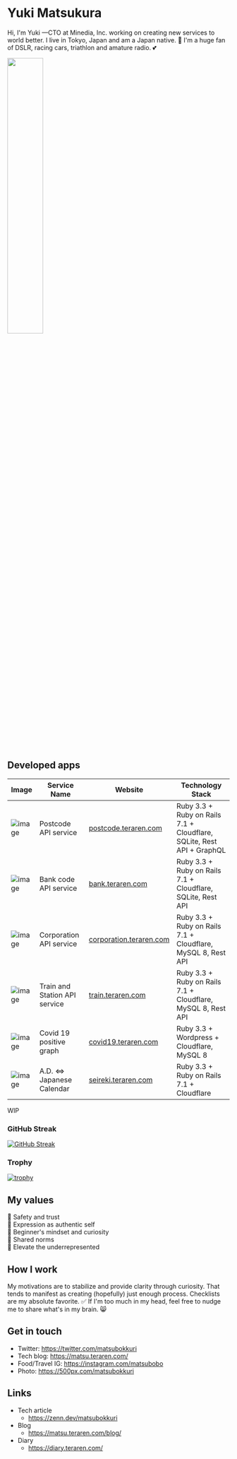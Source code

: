 # Yuki Matsukura
Hi, I'm Yuki —CTO at Minedia, Inc. working on creating new services to world better. I live in Tokyo, Japan and am a Japan native. 🙌 I'm a huge fan of DSLR, racing cars, triathlon and amature radio. 💕

<img src="https://github-readme-stats.vercel.app/api?username=matsubo&count_private=true&theme=dracula" width="40%">

## Developed apps


| Image                                                                                         | Service Name              | Website                       | Technology Stack                                 |
|-----------------------------------------------------------------------------------------------|---------------------------|--------------------------------|--------------------------------------------------|
| ![image](https://github.com/matsubo/matsubo/assets/98103/6a612b1d-6057-49b1-883e-09956a6c0793) | Postcode API service      | [postcode.teraren.com](https://postcode.teraren.com/) | Ruby 3.3 + Ruby on Rails 7.1 + Cloudflare, SQLite, Rest API + GraphQL |
| ![image](https://github.com/matsubo/matsubo/assets/98103/36d7bb33-b50f-471b-9157-2ef13cfd9b59) | Bank code API service     | [bank.teraren.com](https://bank.teraren.com/)       | Ruby 3.3 + Ruby on Rails 7.1 + Cloudflare, SQLite, Rest API |
| ![image](https://github.com/matsubo/matsubo/assets/98103/a5d9a168-cfa5-4c15-9aee-fe809a9eff59) | Corporation API service   | [corporation.teraren.com](https://corporation.teraren.com/) | Ruby 3.3 + Ruby on Rails 7.1 + Cloudflare, MySQL 8, Rest API |
| ![image](https://github.com/matsubo/matsubo/assets/98103/a5d9a168-cfa5-4c15-9aee-fe809a9eff59) | Train and Station API service   | [train.teraren.com](https://train.teraren.com/) | Ruby 3.3 + Ruby on Rails 7.1 + Cloudflare, MySQL 8, Rest API |
| ![image](https://github.com/matsubo/matsubo/assets/98103/a5d9a168-cfa5-4c15-9aee-fe809a9eff59) | Covid 19 positive graph  | [covid19.teraren.com](https://covid19.teraren.com/) | Ruby 3.3 + Wordpress + Cloudflare, MySQL 8|
| ![image](https://github.com/matsubo/matsubo/assets/98103/a5d9a168-cfa5-4c15-9aee-fe809a9eff59) | A.D. <=> Japanese Calendar  | [seireki.teraren.com](https://seireki.teraren.com/) | Ruby 3.3 + Ruby on Rails 7.1 +  Cloudflare |

WIP


### GitHub Streak
[![GitHub Streak](http://github-readme-streak-stats.herokuapp.com?user=matsubo&theme=tokyonight&hide_border=true)](https://git.io/streak-stats)


### Trophy
[![trophy](https://github-profile-trophy.vercel.app/?username=matsubo&theme=tokyonight&column=7
)](https://github.com/ryo-ma/github-profile-trophy)



## My values
💖 Safety and trust<br>
🌟 Expression as authentic self<br>
🍏 Beginner's mindset and curiosity<br>
🙌 Shared norms<br>
🚀 Elevate the underrepresented

## How I work
My motivations are to stabilize and provide clarity through curiosity.
That tends to manifest as creating (hopefully) just enough process.
Checklists are my absolute favorite. ✅ If I'm too much in my head, feel free to nudge me to share what's in my brain. 😸

## Get in touch
- Twitter: https://twitter.com/matsubokkuri
- Tech blog: https://matsu.teraren.com/
- Food/Travel IG: https://instagram.com/matsubobo
- Photo: https://500px.com/matsubokkuri

## Links

- Tech article
  - https://zenn.dev/matsubokkuri
- Blog
  - https://matsu.teraren.com/blog/
- Diary
  - https://diary.teraren.com/
  

